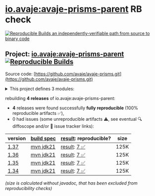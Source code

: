 [io.avaje:avaje-prisms-parent](https://central.sonatype.com/artifact/io.avaje/avaje-prisms-parent/versions) RB check
=======

[![Reproducible Builds](https://reproducible-builds.org/images/logos/rb.svg) an independently-verifiable path from source to binary code](https://reproducible-builds.org/)

## Project: [io.avaje:avaje-prisms-parent](https://central.sonatype.com/artifact/io.avaje/avaje-prisms-parent/versions) [![Reproducible Builds](https://img.shields.io/endpoint?url=https://raw.githubusercontent.com/jvm-repo-rebuild/reproducible-central/master/content/io/avaje/prisms/badge.json)](https://github.com/jvm-repo-rebuild/reproducible-central/blob/master/content/io/avaje/prisms/README.md)

Source code: [https://github.com/avaje/avaje-prisms.git](https://github.com/avaje/avaje-prisms.git)

<details><summary>This project defines 3 modules:</summary>

* [io.avaje:avaje-prism-core](https://central.sonatype.com/artifact/io.avaje/avaje-prism-core/overview)
* [io.avaje:avaje-prisms](https://central.sonatype.com/artifact/io.avaje/avaje-prisms/overview)
* [io.avaje:avaje-prisms-parent](https://central.sonatype.com/artifact/io.avaje/avaje-prisms-parent/overview)
</details>

rebuilding **4 releases** of io.avaje:avaje-prisms-parent:
- **4** releases were found successfully **fully reproducible** (100% reproducible artifacts :white_check_mark:),
- 0 had issues (some unreproducible artifacts :warning:, see eventual :mag: diffoscope and/or :memo: issue tracker links):

| version | [build spec](/BUILDSPEC.md) | [result](https://reproducible-builds.org/docs/jvm/): reproducible? | size |
| -- | --------- | ------ | -- |
| [1.37](https://central.sonatype.com/artifact/io.avaje/avaje-prisms-parent/1.37/pom) | [mvn jdk21](avaje-prisms-1.37.buildspec) | [result](avaje-prisms-parent-1.37.buildinfo): [7 :white_check_mark: ](avaje-prisms-parent-1.37.buildcompare) | 125K |
| [1.36](https://central.sonatype.com/artifact/io.avaje/avaje-prisms-parent/1.36/pom) | [mvn jdk21](avaje-prisms-1.36.buildspec) | [result](avaje-prisms-parent-1.36.buildinfo): [7 :white_check_mark: ](avaje-prisms-parent-1.36.buildcompare) | 125K |
| [1.35](https://central.sonatype.com/artifact/io.avaje/avaje-prisms-parent/1.35/pom) | [mvn jdk21](avaje-prisms-1.35.buildspec) | [result](avaje-prisms-parent-1.35.buildinfo): [7 :white_check_mark: ](avaje-prisms-parent-1.35.buildcompare) | 125K |
| [1.34](https://central.sonatype.com/artifact/io.avaje/avaje-prisms-parent/1.34/pom) | [mvn jdk21](avaje-prisms-1.34.buildspec) | [result](avaje-prisms-parent-1.34.buildinfo): [7 :white_check_mark: ](avaje-prisms-parent-1.34.buildcompare) | 125K |

<i>(size is calculated without javadoc, that has been excluded from reproducibility checks)</i>
